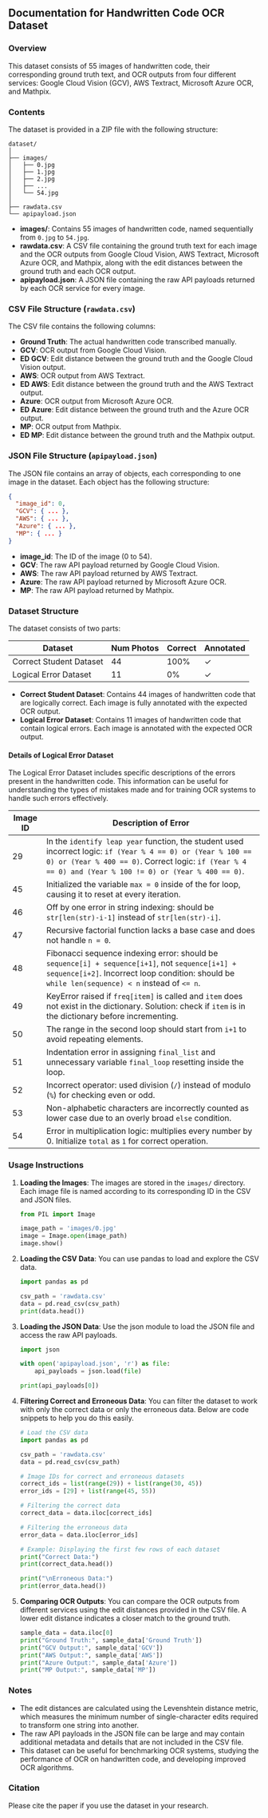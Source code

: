 ## Documentation for Handwritten Code OCR Dataset

### Overview

This dataset consists of 55 images of handwritten code, their corresponding ground truth text, and OCR outputs from four different services: Google Cloud Vision (GCV), AWS Textract, Microsoft Azure OCR, and Mathpix.

### Contents

The dataset is provided in a ZIP file with the following structure:

```
dataset/
│
├── images/
│   ├── 0.jpg
│   ├── 1.jpg
│   ├── 2.jpg
│   ├── ...
│   └── 54.jpg
│
├── rawdata.csv
└── apipayload.json
```

- **images/**: Contains 55 images of handwritten code, named sequentially from `0.jpg` to `54.jpg`.
- **rawdata.csv**: A CSV file containing the ground truth text for each image and the OCR outputs from Google Cloud Vision, AWS Textract, Microsoft Azure OCR, and Mathpix, along with the edit distances between the ground truth and each OCR output.
- **apipayload.json**: A JSON file containing the raw API payloads returned by each OCR service for every image.

### CSV File Structure (`rawdata.csv`)

The CSV file contains the following columns:

- **Ground Truth**: The actual handwritten code transcribed manually.
- **GCV**: OCR output from Google Cloud Vision.
- **ED GCV**: Edit distance between the ground truth and the Google Cloud Vision output.
- **AWS**: OCR output from AWS Textract.
- **ED AWS**: Edit distance between the ground truth and the AWS Textract output.
- **Azure**: OCR output from Microsoft Azure OCR.
- **ED Azure**: Edit distance between the ground truth and the Azure OCR output.
- **MP**: OCR output from Mathpix.
- **ED MP**: Edit distance between the ground truth and the Mathpix output.

### JSON File Structure (`apipayload.json`)

The JSON file contains an array of objects, each corresponding to one image in the dataset. Each object has the following structure:

```json
{
  "image_id": 0,
  "GCV": { ... },
  "AWS": { ... },
  "Azure": { ... },
  "MP": { ... }
}
```

- **image_id**: The ID of the image (0 to 54).
- **GCV**: The raw API payload returned by Google Cloud Vision.
- **AWS**: The raw API payload returned by AWS Textract.
- **Azure**: The raw API payload returned by Microsoft Azure OCR.
- **MP**: The raw API payload returned by Mathpix.

### Dataset Structure

The dataset consists of two parts:

| **Dataset**                 | **Num Photos** | **Correct** | **Annotated** |
|-----------------------------|----------------|-------------|---------------|
| Correct Student Dataset     | 44             | 100%        | ✓             |
| Logical Error Dataset       | 11             | 0%          | ✓             |

- **Correct Student Dataset**: Contains 44 images of handwritten code that are logically correct. Each image is fully annotated with the expected OCR output.
- **Logical Error Dataset**: Contains 11 images of handwritten code that contain logical errors. Each image is annotated with the expected OCR output.

#### Details of Logical Error Dataset

The Logical Error Dataset includes specific descriptions of the errors present in the handwritten code. This information can be useful for understanding the types of mistakes made and for training OCR systems to handle such errors effectively.

| **Image ID** | **Description of Error** |
|--------------|---------------------------|
| 29           | In the `identify leap year` function, the student used incorrect logic: `if (Year % 4 == 0) or (Year % 100 == 0) or (Year % 400 == 0)`. Correct logic: `if (Year % 4 == 0) and (Year % 100 != 0) or (Year % 400 == 0)`. |
| 45           | Initialized the variable `max = 0` inside of the for loop, causing it to reset at every iteration. |
| 46           | Off by one error in string indexing: should be `str[len(str)-i-1]` instead of `str[len(str)-i]`. |
| 47           | Recursive factorial function lacks a base case and does not handle `n = 0`. |
| 48           | Fibonacci sequence indexing error: should be `sequence[i] + sequence[i+1]`, not `sequence[i+1] + sequence[i+2]`. Incorrect loop condition: should be `while len(sequence) < n` instead of `<= n`. |
| 49           | KeyError raised if `freq[item]` is called and `item` does not exist in the dictionary. Solution: check if `item` is in the dictionary before incrementing. |
| 50           | The range in the second loop should start from `i+1` to avoid repeating elements. |
| 51           | Indentation error in assigning `final_list` and unnecessary variable `final_loop` resetting inside the loop. |
| 52           | Incorrect operator: used division (`/`) instead of modulo (`%`) for checking even or odd. |
| 53           | Non-alphabetic characters are incorrectly counted as lower case due to an overly broad `else` condition. |
| 54           | Error in multiplication logic: multiplies every number by 0. Initialize `total` as `1` for correct operation. |

### Usage Instructions

1. **Loading the Images**: The images are stored in the `images/` directory. Each image file is named according to its corresponding ID in the CSV and JSON files.
   
   ```python
   from PIL import Image
   
   image_path = 'images/0.jpg'
   image = Image.open(image_path)
   image.show()
   ```

2. **Loading the CSV Data**: You can use pandas to load and explore the CSV data.

   ```python
   import pandas as pd

   csv_path = 'rawdata.csv'
   data = pd.read_csv(csv_path)
   print(data.head())
   ```

3. **Loading the JSON Data**: Use the json module to load the JSON file and access the raw API payloads.

   ```python
   import json

   with open('apipayload.json', 'r') as file:
       api_payloads = json.load(file)

   print(api_payloads[0])
   ```

4. **Filtering Correct and Erroneous Data**: You can filter the dataset to work with only the correct data or only the erroneous data. Below are code snippets to help you do this easily.

   ```python
   # Load the CSV data
   import pandas as pd

   csv_path = 'rawdata.csv'
   data = pd.read_csv(csv_path)

   # Image IDs for correct and erroneous datasets
   correct_ids = list(range(29)) + list(range(30, 45))
   error_ids = [29] + list(range(45, 55))

   # Filtering the correct data
   correct_data = data.iloc[correct_ids]

   # Filtering the erroneous data
   error_data = data.iloc[error_ids]

   # Example: Displaying the first few rows of each dataset
   print("Correct Data:")
   print(correct_data.head())
   
   print("\nErroneous Data:")
   print(error_data.head())
   ```

5. **Comparing OCR Outputs**: You can compare the OCR outputs from different services using the edit distances provided in the CSV file. A lower edit distance indicates a closer match to the ground truth.

   ```python
   sample_data = data.iloc[0]
   print("Ground Truth:", sample_data['Ground Truth'])
   print("GCV Output:", sample_data['GCV'])
   print("AWS Output:", sample_data['AWS'])
   print("Azure Output:", sample_data['Azure'])
   print("MP Output:", sample_data['MP'])
   ```

### Notes

- The edit distances are calculated using the Levenshtein distance metric, which measures the minimum number of single-character edits required to transform one string into another.
- The raw API payloads in the JSON file can be large and may contain additional metadata and details that are not included in the CSV file.
- This dataset can be useful for benchmarking OCR systems, studying the performance of OCR on handwritten code, and developing improved OCR algorithms.

### Citation

Please cite the paper if you use the dataset in your research.

<!-- ```
@dataset{your_name_2024_handwritten_code_ocr,
  author       = {Your Name},
  title        = {Handwritten Code OCR Dataset},
  year         = 2024,
  publisher    = {Your Institution},
  url          = {link_to_dataset}
}
``` -->
